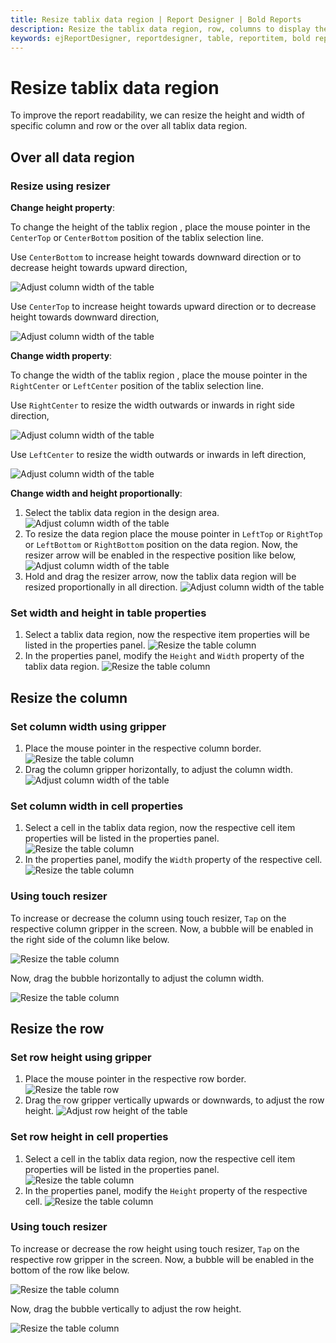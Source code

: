```yaml
---
title: Resize tablix data region | Report Designer | Bold Reports
description: Resize the tablix data region, row, columns to display the improve the data presentation in Web Report Designer.
keywords: ejReportDesigner, reportdesigner, table, reportitem, bold reports, documentation, help, ej, user guide, demo, samples, bold reports, bold reporting
---
```


# Resize tablix data region

To improve the report readability, we can resize the height and width of specific column and row or the over all tablix data region.

## Over all data region

### Resize using resizer

**Change height property**:

To change the height of the tablix region , place the mouse pointer in the `CenterTop` or `CenterBottom` position of the tablix selection line.

Use `CenterBottom` to increase height towards downward direction or to decrease height towards upward direction,

![Adjust column width of the table](/static/assets/on-premise/images/report-designer/report-items/tablix/resize-data-region-vertically.png '#width=315px')

Use `CenterTop` to increase height towards upward direction or to decrease height towards downward direction,

![Adjust column width of the table](/static/assets/on-premise/images/report-designer/report-items/tablix/resize-data-region-vertically-upwards.png '#width=315px')

**Change width property**:

To change the width of the tablix region , place the mouse pointer in the `RightCenter` or `LeftCenter` position of the tablix selection line.

Use `RightCenter` to resize the width outwards or inwards in right side direction,

![Adjust column width of the table](/static/assets/on-premise/images/report-designer/report-items/tablix/resize-data-region-right-center.png '#width=315px')

Use `LeftCenter` to resize the width outwards or inwards in left direction,

![Adjust column width of the table](/static/assets/on-premise/images/report-designer/report-items/tablix/resize-data-region-left-center.png '#width=315px')

**Change width and height proportionally**:

1. Select the tablix data region in the design area.
![Adjust column width of the table](/static/assets/on-premise/images/report-designer/report-items/tablix/select-tablix-data-region-to-resize.png '#width=315px')
2. To resize the data region place the mouse pointer in `LeftTop` or `RightTop` or `LeftBottom` or `RightBottom` position on the data region. Now, the resizer arrow will be enabled in the respective position like below,
![Adjust column width of the table](/static/assets/on-premise/images/report-designer/report-items/tablix/resize-bottom-label.png '#width=315px')
3. Hold and drag the resizer arrow, now the tablix data region will be resized proportionally in all direction.
![Adjust column width of the table](/static/assets/on-premise/images/report-designer/report-items/tablix/over-all-resize-ouput.png '#width=315px')

### Set width and height in table properties

1. Select a tablix data region, now the respective item properties will be listed in the properties panel.
![Resize the table column](/static/assets/on-premise/images/report-designer/report-items/tablix/select-tablix-data-region-to-resize.png '#width=315px')
2. In the properties panel, modify the `Height` and `Width` property of the tablix data region.
![Resize the table column](/static/assets/on-premise/images/report-designer/report-items/tablix/tablix-width-and-height-properties.png '#width=385px')

## Resize the column

### Set column width using gripper

1. Place the mouse pointer in the respective column border.
![Resize the table column](/static/assets/on-premise/images/report-designer/report-items/tablix/resize-column.png '#width=315px')
2. Drag the column gripper horizontally, to adjust the column width.
![Adjust column width of the table](/static/assets/on-premise/images/report-designer/report-items/tablix/resize-column-ouput.png '#width=315px')

### Set column width in cell properties

1. Select a cell in the tablix data region, now the respective cell item properties will be listed in the properties panel.
![Resize the table column](/static/assets/on-premise/images/report-designer/report-items/tablix/select-cell-to-resize-width.png '#width=315px')
2. In the properties panel, modify the `Width` property of the respective cell.
![Resize the table column](/static/assets/on-premise/images/report-designer/report-items/tablix/set-width-property.png '#width=355px')

### Using touch resizer

To increase or decrease the column using touch resizer, `Tap` on the respective column gripper in the screen. Now, a bubble will be enabled in the right side of the column like below.

![Resize the table column](/static/assets/on-premise/images/report-designer/report-items/tablix/touch-resizer-column.png '#width=315px')

Now, drag  the bubble horizontally to adjust the column width.

![Resize the table column](/static/assets/on-premise/images/report-designer/report-items/tablix/touch-resizer-column-output.png '#width=315px')

## Resize the row

### Set row height using gripper

1. Place the mouse pointer in the respective row border.
![Resize the table row](/static/assets/on-premise/images/report-designer/report-items/tablix/resize-row.png '#width=315px')
2. Drag the row gripper vertically upwards or downwards, to adjust the row height.
![Adjust row height of the table](/static/assets/on-premise/images/report-designer/report-items/tablix/resize-row-ouput.png '#width=315px')

### Set row height in cell properties

1. Select a cell in the tablix data region, now the respective cell item properties will be listed in the properties panel.
![Resize the table column](/static/assets/on-premise/images/report-designer/report-items/tablix/select-cell-to-resize-width.png '#width=315px')
2. In the properties panel, modify the `Height` property of the respective cell.
![Resize the table column](/static/assets/on-premise/images/report-designer/report-items/tablix/set-height-property.png '#width=355px')

### Using touch resizer

To increase or decrease the row height using touch resizer, `Tap` on the respective row gripper in the screen. Now, a bubble will be enabled in the bottom of the row like below.

![Resize the table column](/static/assets/on-premise/images/report-designer/report-items/tablix/touch-resizer-row.png '#width=315px')

Now, drag  the bubble vertically to adjust the row height.

![Resize the table column](/static/assets/on-premise/images/report-designer/report-items/tablix/touch-resizer-row-output.png '#width=315px')